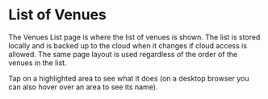 ﻿# List of Venues

The Venues List page is where the list of venues is shown. The list is stored locally and is backed up to the cloud when it changes if cloud access is allowed. The same page layout is used regardless of the order of the venues in the list.

Tap on a highlighted area to see what it does (on a desktop browser you can also hover over an area to see its name).

<object type=image/svg+xml data="venuelistviewpage.svg" height=400 style="width:90%"></object>

